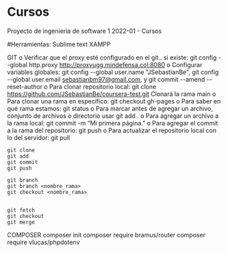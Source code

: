 # Cursos
Proyecto de ingeniería de software 1 2022-01 - Cursos

#Herramientas:
Sublime text
XAMPP

GIT
	o	Verificar que el proxy esté configurado en el git.. si existe: git config --global http.proxy http://proxyugg.mindefensa.col:8080
	o	Configurar variables globales: git config --global user.name "JSebastianBe",  git config --global user.email sebastianbm97@gmail.com, y git commit --amend --reset-author
	o	Para clonar repositorio local: git clone https://github.com/JSebastianBe/coursera-test.git 
	Clonará la rama main
	o	Para clonar una rama en específico: git checkout gh-pages
	o	Para saber en qué rama estamos: git status
	o	Para marcar antes de agregar un archivo, conjunto de archivos o directorio usar git add .
	o	Para agregar un archivo a la rama local: git commit -m “Mi primera página.” 
	o	Para agregar el commit a la rama del repositorio: git push 
	o	Para actualizar el repositorio local con lo del servidor: git pull 

	git clone
	git add
	git commit
	git push

	git branch
	git branch <nombre_rama>
	git checkout <nombre_rama>


	git fetch
	git checkout
	git merge

	
COMPOSER
	composer init
	composer require bramus/router
	composer require vlucas/phpdotenv